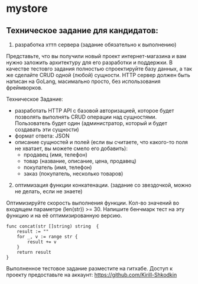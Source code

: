 # mystore
## Техническое задание для кандидатов:

1. разработка хттп сервера (задание обязательно к выполнению)

Представьте, что вы получили новый проект интернет-магазина и вам нужно заложить архитектуру для его разработки и поддержки. 
В качестве тестовго задания полностью спроектируйте базу данных, а так же сделайте CRUD одной (любой) сущности. 
HTTP сервер должен быть написан на GoLang, масимально просто, без использования фреймворков.

Техническое Задание:
- разработать HTTP API с базовой авторизацией, 
которое будет позволять выполнять CRUD операции над сущностями. 
Пользователь будет один (администратор, который и будет создавать эти сущности)
- формат ответа: JSON
- описание сущностей и полей (если вы считаете, что какого-то поля не хватает, вы можете смело его добавить):
    - продавец (имя, телефон)
    - товар (название, описание, цена, продавец)
    - покупатель (имя, телефон)
    - заказ (покупатель, несколько товаров)


2. оптимизация функции конкатенации. (задание со звездочкой, можно не делать, если не знаете)

Оптимизируйте скорость выполнения функции. Кол-во значений во входящем параметре (len(str)) >= 30.
Напишите бенчмарк тест на эту функцию и на её оптимизированную версию.

```
func concat(str []string) string  {
    result := ""
    for _, v := range str {
        result += v
    }
    return result
}
```


Выполненное тестовое задание разместите на гитхабе.
Доступ к проекту предоставьте на аккаунт: https://github.com/Kirill-Shkodkin
